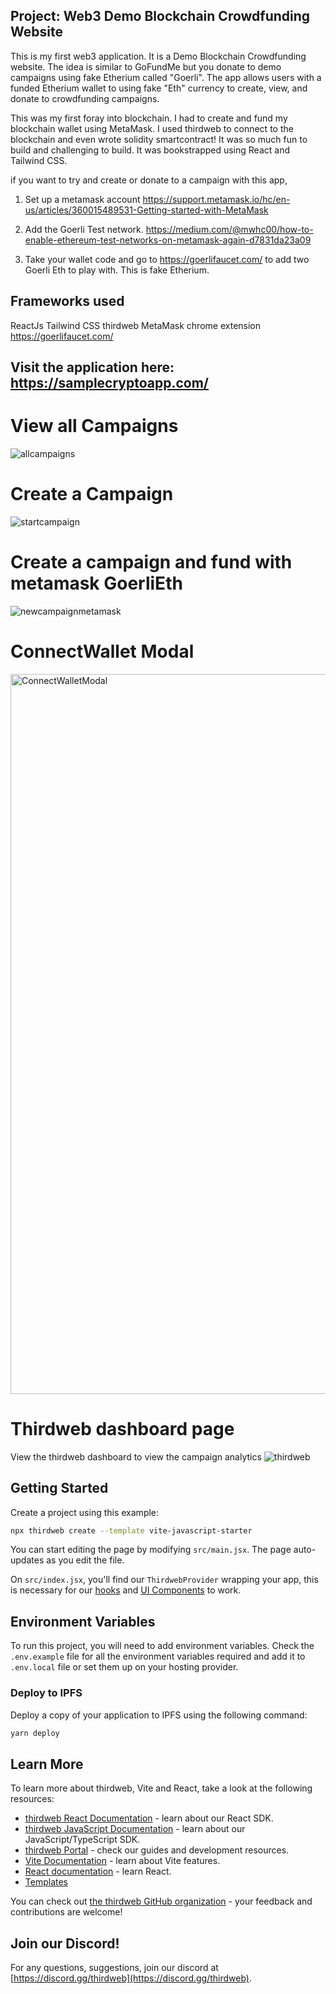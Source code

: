 ## Project: Web3 Demo Blockchain Crowdfunding Website
This is my first web3 application. It is a Demo Blockchain Crowdfunding website. The idea is similar to GoFundMe but you donate to demo campaigns using fake Etherium called "Goerli". The app allows users with a funded Etherium wallet to using fake "Eth" currency to create, view, and donate to crowdfunding campaigns.

This was my first foray into blockchain. I had to create and fund my blockchain wallet using MetaMask. I used thirdweb to connect to the blockchain and even wrote solidity smartcontract!  It was so much fun to build and challenging to build. It was bookstrapped using React and Tailwind CSS.

if you want to try and create or donate to a campaign with this app,
1. Set up a metamask account
    https://support.metamask.io/hc/en-us/articles/360015489531-Getting-started-with-MetaMask

2. Add the Goerli Test network.
    https://medium.com/@mwhc00/how-to-enable-ethereum-test-networks-on-metamask-again-d7831da23a09

3. Take your wallet code and go to https://goerlifaucet.com/ to add two Goerli Eth to play with. This is fake Etherium.

## Frameworks used
ReactJs
Tailwind CSS
thirdweb
MetaMask chrome extension
https://goerlifaucet.com/


## Visit the application here: https://samplecryptoapp.com/
# View all Campaigns
![allcampaigns](https://github.com/mattmoniz/Crowdfunding-Blockchain/assets/4000619/8a9cb911-a386-4a0d-9dcc-bfdace350e46)
# Create a Campaign
![startcampaign](https://github.com/mattmoniz/Crowdfunding-Blockchain/assets/4000619/a0cf0e48-656e-482e-8ff3-357ee6bbb0d7)
# Create a campaign and fund with metamask GoerliEth
![newcampaignmetamask](https://github.com/mattmoniz/Crowdfunding-Blockchain/assets/4000619/1ba85786-c0b9-4850-9d28-3b7c66c07257)
# ConnectWallet Modal
<img width="1152" alt="ConnectWalletModal" src="https://github.com/mattmoniz/Crowdfunding-Blockchain/assets/4000619/bea9a81b-57e2-40d6-acd3-35fe0647dbc0">

# Thirdweb dashboard page
 View the thirdweb dashboard to view the campaign analytics
![thirdweb](https://github.com/mattmoniz/Crowdfunding-Blockchain/assets/4000619/19a974d0-1a21-4b36-b5cb-2019299cb94d)


## Getting Started

Create a project using this example:

```bash
npx thirdweb create --template vite-javascript-starter
```

You can start editing the page by modifying `src/main.jsx`. The page auto-updates as you edit the file.

On `src/index.jsx`, you'll find our `ThirdwebProvider` wrapping your app,
this is necessary for our [hooks](https://portal.thirdweb.com/react) and
[UI Components](https://portal.thirdweb.com/ui-components) to work.

## Environment Variables

To run this project, you will need to add environment variables. Check the `.env.example` file for all the environment variables required and add it to `.env.local` file or set them up on your hosting provider.

### Deploy to IPFS

Deploy a copy of your application to IPFS using the following command:

```bash
yarn deploy
```

## Learn More

To learn more about thirdweb, Vite and React, take a look at the following resources:

- [thirdweb React Documentation](https://docs.thirdweb.com/react) - learn about our React SDK.
- [thirdweb JavaScript Documentation](https://docs.thirdweb.com/react) - learn about our JavaScript/TypeScript SDK.
- [thirdweb Portal](https://docs.thirdweb.com/react) - check our guides and development resources.
- [Vite Documentation](https://vitejs.dev/guide/) - learn about Vite features.
- [React documentation](https://reactjs.org/) - learn React.
- [Templates](https://thirdweb.com/templates)

You can check out [the thirdweb GitHub organization](https://github.com/thirdweb-dev) - your feedback and contributions are welcome!

## Join our Discord!

For any questions, suggestions, join our discord at [https://discord.gg/thirdweb](https://discord.gg/thirdweb).
